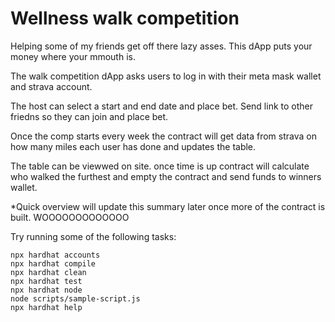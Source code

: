 # Wellness walk competition

Helping some of my friends get off there lazy asses. This dApp puts your money where your mmouth is.

The walk competition dApp asks users to log in with their meta mask wallet and strava account.

The host can select a start and end date and place bet. Send link to other friedns so they can join and place bet.

Once the comp starts every week the contract will get data from strava on how many miles each user has done and updates the table.

The table can be viewwed on site. once time is up contract will calculate who walked the furthest and empty the contract and send funds to winners wallet. 

*Quick overview will update this summary later once more of the contract is built. WOOOOOOOOOOOOO


Try running some of the following tasks:

```shell
npx hardhat accounts
npx hardhat compile
npx hardhat clean
npx hardhat test
npx hardhat node
node scripts/sample-script.js
npx hardhat help
```
